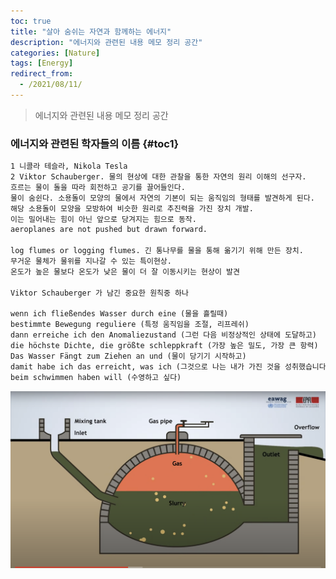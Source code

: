 ```yaml
---
toc: true
title: "살아 숨쉬는 자연과 함께하는 에너지"
description: "에너지와 관련된 내용 메모 정리 공간" 
categories: [Nature]
tags: [Energy]
redirect_from:
  - /2021/08/11/
---
```


> 에너지와 관련된 내용 메모 정리 공간

### 에너지와 관련된 학자들의 이름 {#toc1}

```md
1 니콜라 테슬라, Nikola Tesla
2 Viktor Schauberger. 물의 현상에 대한 관찰을 통한 자연의 원리 이해의 선구자.
흐르는 물이 돌을 따라 회전하고 공기를 끌어들인다.
물이 숨쉰다. 소용돌이 모양의 물에서 자연의 기본이 되는 움직임의 형태를 발견하게 된다.
해당 소용돌이 모양을 모방하여 비슷한 원리로 추진력을 가진 장치 개발.
이는 밀어내는 힘이 아닌 앞으로 당겨지는 힘으로 동작.
aeroplanes are not pushed but drawn forward.

log flumes or logging flumes. 긴 통나무를 물을 통해 옮기기 위해 만든 장치.
무거운 물체가 물위를 지나갈 수 있는 특이현상.
온도가 높은 물보다 온도가 낮은 물이 더 잘 이동시키는 현상이 발견

Viktor Schauberger 가 남긴 중요한 원칙중 하나

wenn ich fließendes Wasser durch eine (물을 흘릴때)
bestimmte Bewegung reguliere (특정 움직임을 조절, 리프레쉬)
dann erreiche ich den Anomaliezustand (그런 다음 비정상적인 상태에 도달하고)
die höchste Dichte, die größte schleppkraft (가장 높은 밀도, 가장 큰 항력)
Das Wasser Fängt zum Ziehen an und (물이 당기기 시작하고)
damit habe ich das erreicht, was ich (그것으로 나는 내가 가진 것을 성취했습니다)
beim schwimmen haben will (수영하고 싶다)

```

![Biogas-Wet-Continuous-Mesophilic-Fixed-Dome](/assets/images/screen/Biogas02.png)


[^1]: This is a footnote.

[kramdown]: https://kramdown.gettalong.org/
[My Blog]: https://marindie.github.io

